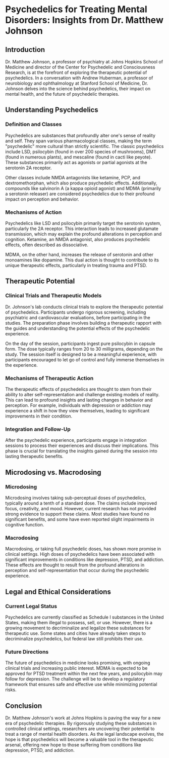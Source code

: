 # Psychedelics for Treating Mental Disorders: Insights from Dr. Matthew Johnson

## Introduction

Dr. Matthew Johnson, a professor of psychiatry at Johns Hopkins School of Medicine and director of the Center for Psychedelic and Consciousness Research, is at the forefront of exploring the therapeutic potential of psychedelics. In a conversation with Andrew Huberman, a professor of neurobiology and ophthalmology at Stanford School of Medicine, Dr. Johnson delves into the science behind psychedelics, their impact on mental health, and the future of psychedelic therapies.

## Understanding Psychedelics

### Definition and Classes

Psychedelics are substances that profoundly alter one's sense of reality and self. They span various pharmacological classes, making the term "psychedelic" more cultural than strictly scientific. The classic psychedelics include LSD, psilocybin (found in over 200 species of mushrooms), DMT (found in numerous plants), and mescaline (found in cacti like peyote). These substances primarily act as agonists or partial agonists at the serotonin 2A receptor.

Other classes include NMDA antagonists like ketamine, PCP, and dextromethorphan, which also produce psychedelic effects. Additionally, compounds like salvinorin A (a kappa opioid agonist) and MDMA (primarily a serotonin releaser) are considered psychedelics due to their profound impact on perception and behavior.

### Mechanisms of Action

Psychedelics like LSD and psilocybin primarily target the serotonin system, particularly the 2A receptor. This interaction leads to increased glutamate transmission, which may explain the profound alterations in perception and cognition. Ketamine, an NMDA antagonist, also produces psychedelic effects, often described as dissociative.

MDMA, on the other hand, increases the release of serotonin and other monoamines like dopamine. This dual action is thought to contribute to its unique therapeutic effects, particularly in treating trauma and PTSD.

## Therapeutic Potential

### Clinical Trials and Therapeutic Models

Dr. Johnson's lab conducts clinical trials to explore the therapeutic potential of psychedelics. Participants undergo rigorous screening, including psychiatric and cardiovascular evaluations, before participating in the studies. The preparation phase involves building a therapeutic rapport with the guides and understanding the potential effects of the psychedelic experience.

On the day of the session, participants ingest pure psilocybin in capsule form. The dose typically ranges from 20 to 30 milligrams, depending on the study. The session itself is designed to be a meaningful experience, with participants encouraged to let go of control and fully immerse themselves in the experience.

### Mechanisms of Therapeutic Action

The therapeutic effects of psychedelics are thought to stem from their ability to alter self-representation and challenge existing models of reality. This can lead to profound insights and lasting changes in behavior and perception. For example, individuals with depression or addiction may experience a shift in how they view themselves, leading to significant improvements in their condition.

### Integration and Follow-Up

After the psychedelic experience, participants engage in integration sessions to process their experiences and discuss their implications. This phase is crucial for translating the insights gained during the session into lasting therapeutic benefits.

## Microdosing vs. Macrodosing

### Microdosing

Microdosing involves taking sub-perceptual doses of psychedelics, typically around a tenth of a standard dose. The claims include improved focus, creativity, and mood. However, current research has not provided strong evidence to support these claims. Most studies have found no significant benefits, and some have even reported slight impairments in cognitive function.

### Macrodosing

Macrodosing, or taking full psychedelic doses, has shown more promise in clinical settings. High doses of psychedelics have been associated with significant improvements in conditions like depression, PTSD, and addiction. These effects are thought to result from the profound alterations in perception and self-representation that occur during the psychedelic experience.

## Legal and Ethical Considerations

### Current Legal Status

Psychedelics are currently classified as Schedule I substances in the United States, making them illegal to possess, sell, or use. However, there is a growing movement to decriminalize and legalize these substances for therapeutic use. Some states and cities have already taken steps to decriminalize psychedelics, but federal law still prohibits their use.

### Future Directions

The future of psychedelics in medicine looks promising, with ongoing clinical trials and increasing public interest. MDMA is expected to be approved for PTSD treatment within the next few years, and psilocybin may follow for depression. The challenge will be to develop a regulatory framework that ensures safe and effective use while minimizing potential risks.

## Conclusion

Dr. Matthew Johnson's work at Johns Hopkins is paving the way for a new era of psychedelic therapies. By rigorously studying these substances in controlled clinical settings, researchers are uncovering their potential to treat a range of mental health disorders. As the legal landscape evolves, the hope is that psychedelics will become a valuable tool in the therapeutic arsenal, offering new hope to those suffering from conditions like depression, PTSD, and addiction.